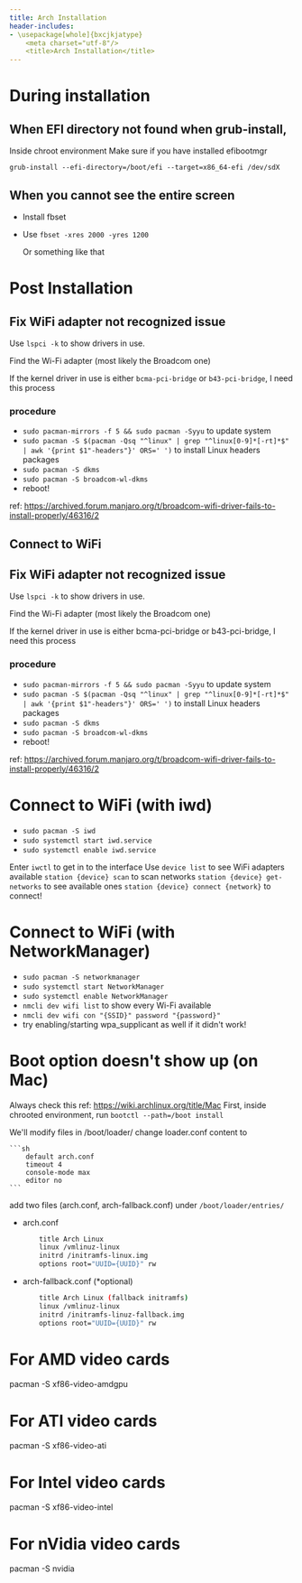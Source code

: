 ```yaml
---
title: Arch Installation
header-includes:
- \usepackage[whole]{bxcjkjatype}
	<meta charset="utf-8"/>
    <title>Arch Installation</title>
---
```


# During installation

## When EFI directory not found when grub-install, 
Inside chroot environment 
Make sure if you have installed efibootmgr 

`grub-install --efi-directory=/boot/efi --target=x86_64-efi /dev/sdX`

## When you cannot see the entire screen
* Install fbset
* Use
    `fbset -xres 2000 -yres 1200`

    Or something like that


# Post Installation
## Fix WiFi adapter not recognized issue
Use `lspci -k` to show drivers in use. 

Find the Wi-Fi adapter (most likely the Broadcom one)

If the kernel driver in use is either `bcma-pci-bridge` or `b43-pci-bridge`, I need 
this process

### procedure

- `sudo pacman-mirrors -f 5 && sudo pacman -Syyu` 
    to update system
- `sudo pacman -S $(pacman -Qsq "^linux" | grep "^linux[0-9]*[-rt]*$" | awk '{print $1"-headers"}' ORS=' ')` 
    to install Linux headers packages
- `sudo pacman -S dkms`
- `sudo pacman -S broadcom-wl-dkms`
- reboot!

ref: https://archived.forum.manjaro.org/t/broadcom-wifi-driver-fails-to-install-properly/46316/2

## Connect to WiFi
## Fix WiFi adapter not recognized issue
Use
`lspci -k`
to show drivers in use. 

Find the Wi-Fi adapter (most likely the Broadcom one)

If the kernel driver in use is either bcma-pci-bridge or b43-pci-bridge, I need this process

### procedure

- `sudo pacman-mirrors -f 5 && sudo pacman -Syyu` 
    to update system
- `sudo pacman -S $(pacman -Qsq "^linux" | grep "^linux[0-9]*[-rt]*$" | awk '{print $1"-headers"}' ORS=' ')`
    to install Linux headers packages
- `sudo pacman -S dkms`
- `sudo pacman -S broadcom-wl-dkms`
- reboot!

ref: https://archived.forum.manjaro.org/t/broadcom-wifi-driver-fails-to-install-properly/46316/2

# Connect to WiFi (with iwd)
- `sudo pacman -S iwd`
- `sudo systemctl start iwd.service`
- `sudo systemctl enable iwd.service`

Enter `iwctl` to get in to the interface
Use `device list` to see WiFi adapters available
`station {device} scan` to scan networks
`station {device} get-networks` to see available ones
`station {device} connect {network}` to connect!

# Connect to WiFi (with NetworkManager)
- `sudo pacman -S networkmanager`
-  `sudo systemctl start NetworkManager`
-  `sudo systemctl enable NetworkManager`
-  `nmcli dev wifi list`
     to show every Wi-Fi available
-  `nmcli dev wifi con "{SSID}" password "{password}"`
-  try enabling/starting wpa_supplicant as well if it didn't work!


# Boot option doesn't show up (on Mac)
Always check this ref: https://wiki.archlinux.org/title/Mac
First, inside chrooted environment, run
`bootctl --path=/boot install`

We'll modify files in /boot/loader/
change loader.conf content to

    ```sh
        default arch.conf
        timeout 4
        console-mode max
        editor no
    ```

add two files (arch.conf, arch-fallback.conf) under `/boot/loader/entries/`

- arch.conf

    ```sh
        title Arch Linux
        linux /vmlinuz-linux
        initrd /initramfs-linux.img
        options root="UUID={UUID}" rw
    ```

- arch-fallback.conf (*optional)

    ```sh
        title Arch Linux (fallback initramfs)
        linux /vmlinuz-linux
        initrd /initramfs-linuz-fallback.img
        options root="UUID={UUID}" rw
    ```

# For AMD video cards
pacman -S xf86-video-amdgpu
# For ATI video cards
pacman -S xf86-video-ati
# For Intel video cards
pacman -S xf86-video-intel
# For nVidia video cards
pacman -S nvidia
